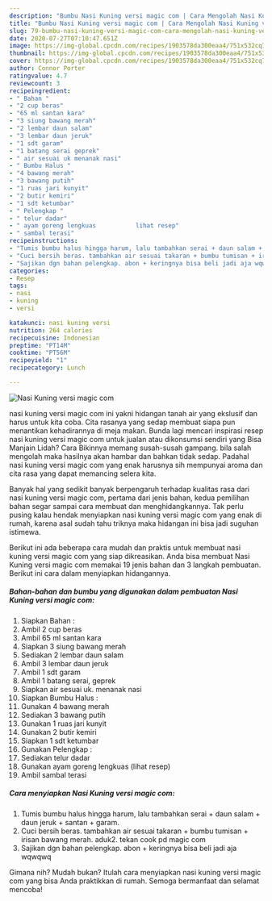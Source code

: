 ```yaml
---
description: "Bumbu Nasi Kuning versi magic com | Cara Mengolah Nasi Kuning versi magic com Yang Enak Dan Mudah"
title: "Bumbu Nasi Kuning versi magic com | Cara Mengolah Nasi Kuning versi magic com Yang Enak Dan Mudah"
slug: 79-bumbu-nasi-kuning-versi-magic-com-cara-mengolah-nasi-kuning-versi-magic-com-yang-enak-dan-mudah
date: 2020-07-27T07:10:47.651Z
image: https://img-global.cpcdn.com/recipes/1903578da300eaa4/751x532cq70/nasi-kuning-versi-magic-com-foto-resep-utama.jpg
thumbnail: https://img-global.cpcdn.com/recipes/1903578da300eaa4/751x532cq70/nasi-kuning-versi-magic-com-foto-resep-utama.jpg
cover: https://img-global.cpcdn.com/recipes/1903578da300eaa4/751x532cq70/nasi-kuning-versi-magic-com-foto-resep-utama.jpg
author: Connor Porter
ratingvalue: 4.7
reviewcount: 3
recipeingredient:
- " Bahan "
- "2 cup beras"
- "65 ml santan kara"
- "3 siung bawang merah"
- "2 lembar daun salam"
- "3 lembar daun jeruk"
- "1 sdt garam"
- "1 batang serai geprek"
- " air sesuai uk menanak nasi"
- " Bumbu Halus "
- "4 bawang merah"
- "3 bawang putih"
- "1 ruas jari kunyit"
- "2 butir kemiri"
- "1 sdt ketumbar"
- " Pelengkap "
- " telur dadar"
- " ayam goreng lengkuas           lihat resep"
- " sambal terasi"
recipeinstructions:
- "Tumis bumbu halus hingga harum, lalu tambahkan serai + daun salam + daun jeruk + santan + garam."
- "Cuci bersih beras. tambahkan air sesuai takaran + bumbu tumisan + irisan bawang merah. aduk2. tekan cook pd magic com"
- "Sajikan dgn bahan pelengkap. abon + keringnya bisa beli jadi aja wqwqwq"
categories:
- Resep
tags:
- nasi
- kuning
- versi

katakunci: nasi kuning versi 
nutrition: 264 calories
recipecuisine: Indonesian
preptime: "PT14M"
cooktime: "PT56M"
recipeyield: "1"
recipecategory: Lunch

---
```



![Nasi Kuning versi magic com](https://img-global.cpcdn.com/recipes/1903578da300eaa4/751x532cq70/nasi-kuning-versi-magic-com-foto-resep-utama.jpg)


nasi kuning versi magic com ini yakni hidangan tanah air yang ekslusif dan harus untuk kita coba. Cita rasanya yang sedap membuat siapa pun menantikan kehadirannya di meja makan.
Bunda lagi mencari inspirasi resep nasi kuning versi magic com untuk jualan atau dikonsumsi sendiri yang Bisa Manjain Lidah? Cara Bikinnya memang susah-susah gampang. bila salah mengolah maka hasilnya akan hambar dan bahkan tidak sedap. Padahal nasi kuning versi magic com yang enak harusnya sih mempunyai aroma dan cita rasa yang dapat memancing selera kita.



Banyak hal yang sedikit banyak berpengaruh terhadap kualitas rasa dari nasi kuning versi magic com, pertama dari jenis bahan, kedua pemilihan bahan segar sampai cara membuat dan menghidangkannya. Tak perlu pusing kalau hendak menyiapkan nasi kuning versi magic com yang enak di rumah, karena asal sudah tahu triknya maka hidangan ini bisa jadi suguhan istimewa.


Berikut ini ada beberapa cara mudah dan praktis untuk membuat nasi kuning versi magic com yang siap dikreasikan. Anda bisa membuat Nasi Kuning versi magic com memakai 19 jenis bahan dan 3 langkah pembuatan. Berikut ini cara dalam menyiapkan hidangannya.

<!--inarticleads1-->

##### Bahan-bahan dan bumbu yang digunakan dalam pembuatan Nasi Kuning versi magic com:

1. Siapkan  Bahan :
1. Ambil 2 cup beras
1. Ambil 65 ml santan kara
1. Siapkan 3 siung bawang merah
1. Sediakan 2 lembar daun salam
1. Ambil 3 lembar daun jeruk
1. Ambil 1 sdt garam
1. Ambil 1 batang serai, geprek
1. Siapkan  air sesuai uk. menanak nasi
1. Siapkan  Bumbu Halus :
1. Gunakan 4 bawang merah
1. Sediakan 3 bawang putih
1. Gunakan 1 ruas jari kunyit
1. Gunakan 2 butir kemiri
1. Siapkan 1 sdt ketumbar
1. Gunakan  Pelengkap :
1. Sediakan  telur dadar
1. Gunakan  ayam goreng lengkuas           (lihat resep)
1. Ambil  sambal terasi




<!--inarticleads2-->

##### Cara menyiapkan Nasi Kuning versi magic com:

1. Tumis bumbu halus hingga harum, lalu tambahkan serai + daun salam + daun jeruk + santan + garam.
1. Cuci bersih beras. tambahkan air sesuai takaran + bumbu tumisan + irisan bawang merah. aduk2. tekan cook pd magic com
1. Sajikan dgn bahan pelengkap. abon + keringnya bisa beli jadi aja wqwqwq




Gimana nih? Mudah bukan? Itulah cara menyiapkan nasi kuning versi magic com yang bisa Anda praktikkan di rumah. Semoga bermanfaat dan selamat mencoba!
